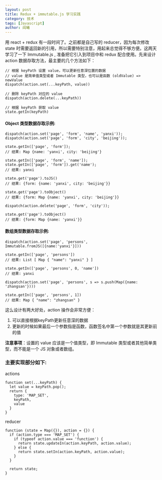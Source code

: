 ```yaml
---
layout: post
title: Redux + immutable.js 学习实践
category: 技术
tags: [Javascript]
author: 阎曦
---
```


用 react + redux 有一段时间了。之前都是自己写的 reducer，因为每次修改 state 时需要返回新的引用，所以需要特别注意，用起来总觉得不够方便。这两天学习了一下 Immutable.js , 准备把它引入到项目中和 redux 配合使用。先来设计 action 数据存取方法，最主要的几个方法如下：

    // 根据 keyPath 设置 value，可以更新任意深位置的数据
    // value 是简单值类型或者 Immutable 类型，也可以是函数 (oldValue) => newValue
    dispatch(action.set(...keyPath, value)) 
    
    // 删除 keyPath 对应的 value
    dispatch(action.delete(...keyPath))

    // 根据 keyPath 获取 value
    state.getIn(keyPath)

<!-- more -->

#### Object 类型数据存取示例:

```
dispatch(action.set('page', 'form', 'name', 'yanxi'));
dispatch(action.set('page', 'form', 'city', 'beijing'));

state.getIn(['page', 'form']);
// 结果: Map {name: 'yanxi', city: 'beijing'}

state.getIn(['page', 'form', 'name']);
state.getIn(['page', 'form']).get('name');
// 结果: yanxi

state.get('page').toJS()
// 结果: {form: {name: 'yanxi', city: 'beijing'}}

state.get('page').toObject()
// 结果: {form: Map {name: 'yanxi', city: 'beijing'}}

dispatch(action.delete('page', 'form', 'city'));

state.get('page').toObject()
// 结果: {form: Map {name: 'yanxi'}}
```

#### 数组类型数据存取示例:

```
dispatch(action.set('page', 'persons', Immutable.fromJS([{name:'yanxi'}]))

state.getIn(['page', 'persons'])
// 结果: List [ Map { "name": "yanxi" } ]

state.getIn(['page', 'persons', 0, 'name'])
// 结果: yanxi

dispatch(action.set('page', 'persons', s => s.push(Map({name: 'zhangsan'})))

state.getIn(['page', 'persons', 1])
// 结果: Map { "name": "zhangsan" }
```

这么设计有两大好处，action 操作会非常方便：

1. 可以直接根据keyPath更新任意深的数据
1. 更新的时候如果最后一个参数指是函数，函数签名中第一个参数就是其更新前的值

**注意事项**：设置的 value 应该是一个值类型，即 Immutable 类型或者其他简单类型，而不能是一个 JS 对象或者数组。

### 主要实现部分如下:

actions

```
function set(...keyPath) {
  let value = keyPath.pop();
  return {
    type: 'MAP_SET',
    keyPath,
    value
  }
}
```

reducer

```
function (state = Map({}), action = {}) {
  if (action.type === 'MAP_SET') {
    if (typeof action.value === 'function') {
      return state.updateIn(action.keyPath, action.value);
    } else {
      return state.setIn(action.keyPath, action.value);
    }
  }

  return state;
}
```

